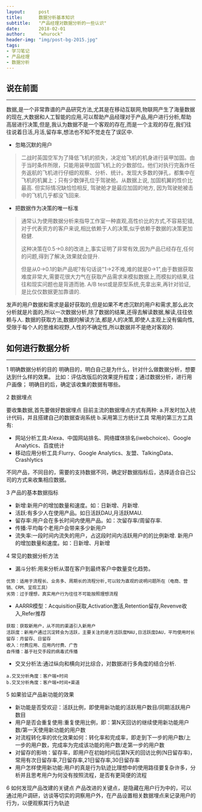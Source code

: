 ```yaml
---
layout:     post
title:      数据分析基本知识
subtitle:   "产品经理对数据分析的一些认识"
date:       2018-02-01
author:     "whurock"
header-img: "img/post-bg-2015.jpg"
tags:
- 学习笔记
- 产品经理
- 数据分析
---
```


## 说在前面

-------

数据,是一个非常靠谱的产品研究方法,尤其是在移动互联网,物联网产生了海量数据的现在,大数据和人工智能的应用,可以帮助产品经理对于产品,用户进行分析,帮助高层进行决策,但是,我认为数据不是一个客观的存在,而是一个主观的存在,我们往往说着日活,月活,留存率,想法也不知不觉走在了误区中.

* 忽略沉默的用户

>二战时英国空军为了降低飞机的损失，决定给飞机的机身进行装甲加固。由于当时条件所限，只能用装甲加固飞机上的少数部位。他们对执行完轰炸任务返航的飞机进行仔细的观察、分析、统计。发现大多数的弹孔，都集中在飞机的机翼上；只有少数弹孔位于驾驶舱。从数据上说, 加固机翼的性价比最高. 但实际情况缺恰恰相反, 驾驶舱才是最应加固的地方, 因为驾驶舱被击中的飞机几乎都没飞回来.
>

* 把数据作为决策的唯一标准

>通常认为使用数据分析来指导工作室一种直观,高性价比的方式,不容易犯错,对于代表资方的客户来说,相比依赖于人的决策,似乎依赖于数据的决策更加稳健.
>
>这种决策在0.5->0.8的改进上,事实证明了非常有效,因为产品已经存在,任何的问题,得到了解决,效果就会提升.
>
>但是从0->0.1的新产品呢?有句话说"1->2不难,难的就是0->1",由于数据获取难度非常大,需要花很大力气在获取产品需求来模拟数据上,而模拟的结果,往往和现实问题也是背道而驰. A/B test或是原型系统,先拿出来,再针对验证,是比仅仅数据更加靠谱的.

发声的用户数据和需求是最好获取的,但是如果不考虑沉默的用户和需求,那么此次分析就是片面的,所以一次数据分析,除了数据的结果,还得去解读数据,解读,往往依赖与人.
数据的获取方法,数据的解读方法,都是人的决策,即使人主观上没有偏向性,受限于每个人的思维和视野,人性的不确定性,所以数据并不是绝对客观的.

## 如何进行数据分析

-------
1 明确数据分析的目的
明确目的，明白自己是为什么，针对什么做数据分析，想要达到什么样的效果。
比如：评估改版后的效果提升程度；通过数据分析，进行用户画像；
明确目的后，确定该收集的数据有哪些。

2 数据埋点

  要收集数据,首先要做好数据埋点
  目前主流的数据埋点方式有两种:
   a.开发时加入统计代码，并且搭建自己的数据查询系统
   b.采用第三方统计工具
   常用的第三方工具有:

* 网站分析工具:Alexa、中国网站排名、网络媒体排名(iwebchoice)、Google Analytics、百度统计
* 移动应用分析工具:Flurry、Google Analytics、友盟、TalkingData、Crashlytics

不同产品，不同目的，需要的支持数据不同，确定好数据指标后，选择适合自己公司的方式来收集相应数据。

3 产品的基本数据指标

* 新增:新用户的增加数量和速度。如：日新增、月新增.
* 活跃:有多少人在使用产品。如日活跃DAU,月活跃MAU.
* 留存率:用户会在多长时间内使用产品。如：次留存率/周留存率.
* 传播:平均每个老用户会带来多少新用户
* 流失率:一段时间内流失的用户，占这段时间内活跃用户的的比例新增.
  新用户的增加数量和速度。如：日新增、月新增

4 常见的数据分析方法

* 漏斗分析:用来分析从潜在客户到最终客户中数量变化趋势。
    
```
优势：适用于流程长、业务多、周期长的流程分析,可以较为直观的说明问题所在（电商、营销、CRM、呈现工具）
劣势：过于理想，真实用户行为往往不可能按照理想流程
```
* AARRR模型：Acquisition获取,Activation激活,Retention留存,Revenve收入,Refer推荐

```
获取：获取新用户，从不同的渠道引入新用户
活跃度：新用户通过沉淀转会为活跃，主要关注的是月活跃度MAU,日活跃度DAU，平均使用时长
留存：月留存、日留存
收入：付费应用、应用内付费、广告
自传播：基于社交手段的病毒式传播
```
* 交叉分析法:通过纵向和横向对比综合，对数据进行多角度的结合分析.

```
a.交叉分析角度：客户端+时间
b.交叉分析角度：客户端+时间+渠道
```

5 如果验证产品新功能的效果

* 新功能是否受欢迎：活跃比例，即使用新功能的活跃用户数目/同期活跃用户数目
* 用户是否会重复使用:重复使用比例，即：第N天回访的继续使用新功能用户数/第一天使用新功能的用户数
* 对流程转化率的优化效果如何：转化率和完成率，即走到下一步的用户数/上一步的用户数，完成率为完成该功能的用户数/走第一步的用户数
* 对留存的影响：留存率，即用户在初始时间后第N天的回访比例(N日留存率)，常用有次日留存率,7日留存率,21日留存率,30日留存率
* 用户怎样使用新功能:用户的真是行为轨迹比理想中的使用路径要复杂许多，分析并且思考用户为何没有按照流程，是否有更简便的流程

6 如何发现产品改建的关键点
  产品改进的关键点，是隐藏在用户行为中的，可以通过用户调研，访谈等切实的洞察用户外，在产品设置相关数据埋点来记录用户的行为，以便观察其行为轨迹

